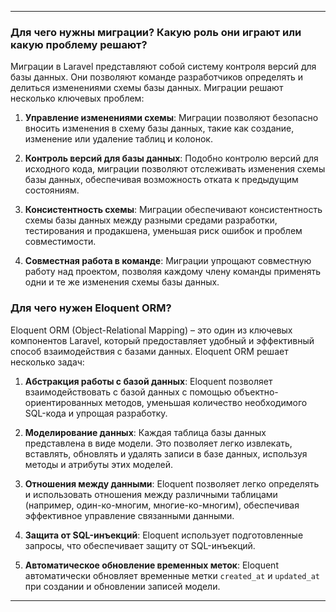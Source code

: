 
---

### Для чего нужны миграции? Какую роль они играют или какую проблему решают?

Миграции в Laravel представляют собой систему контроля версий для базы данных. Они позволяют команде разработчиков определять и делиться изменениями схемы базы данных. Миграции решают несколько ключевых проблем:

1. **Управление изменениями схемы**: Миграции позволяют безопасно вносить изменения в схему базы данных, такие как создание, изменение или удаление таблиц и колонок.

2. **Контроль версий для базы данных**: Подобно контролю версий для исходного кода, миграции позволяют отслеживать изменения схемы базы данных, обеспечивая возможность отката к предыдущим состояниям.

3. **Консистентность схемы**: Миграции обеспечивают консистентность схемы базы данных между разными средами разработки, тестирования и продакшена, уменьшая риск ошибок и проблем совместимости.

4. **Совместная работа в команде**: Миграции упрощают совместную работу над проектом, позволяя каждому члену команды применять одни и те же изменения схемы базы данных.

### Для чего нужен Eloquent ORM?

Eloquent ORM (Object-Relational Mapping) – это один из ключевых компонентов Laravel, который предоставляет удобный и эффективный способ взаимодействия с базами данных. Eloquent ORM решает несколько задач:

1. **Абстракция работы с базой данных**: Eloquent позволяет взаимодействовать с базой данных с помощью объектно-ориентированных методов, уменьшая количество необходимого SQL-кода и упрощая разработку.

2. **Моделирование данных**: Каждая таблица базы данных представлена в виде модели. Это позволяет легко извлекать, вставлять, обновлять и удалять записи в базе данных, используя методы и атрибуты этих моделей.

3. **Отношения между данными**: Eloquent позволяет легко определять и использовать отношения между различными таблицами (например, один-ко-многим, многие-ко-многим), обеспечивая эффективное управление связанными данными.

4. **Защита от SQL-инъекций**: Eloquent использует подготовленные запросы, что обеспечивает защиту от SQL-инъекций.

5. **Автоматическое обновление временных меток**: Eloquent автоматически обновляет временные метки `created_at` и `updated_at` при создании и обновлении записей модели.

---